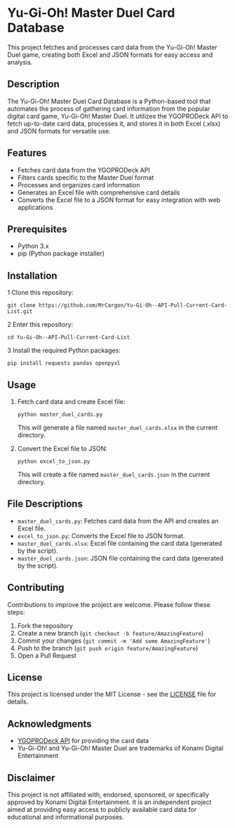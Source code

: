 # Yu-Gi-Oh! Master Duel Card Database

This project fetches and processes card data from the Yu-Gi-Oh! Master Duel game, creating both Excel and JSON formats for easy access and analysis.

## Description

The Yu-Gi-Oh! Master Duel Card Database is a Python-based tool that automates the process of gathering card information from the popular digital card game, Yu-Gi-Oh! Master Duel. It utilizes the YGOPRODeck API to fetch up-to-date card data, processes it, and stores it in both Excel (.xlsx) and JSON formats for versatile use.

## Features

- Fetches card data from the YGOPRODeck API
- Filters cards specific to the Master Duel format
- Processes and organizes card information
- Generates an Excel file with comprehensive card details
- Converts the Excel file to a JSON format for easy integration with web applications

## Prerequisites

- Python 3.x
- pip (Python package installer)

## Installation

1 Clone this repository:
   ```
   git clone https://github.com/MrCargon/Yu-Gi-Oh--API-Pull-Current-Card-List.git
   ```
2 Enter this repository:
   ```
   cd Yu-Gi-Oh--API-Pull-Current-Card-List
   ```
3 Install the required Python packages:
   ```
   pip install requests pandas openpyxl
   ```

## Usage

1. Fetch card data and create Excel file:
   ```
   python master_duel_cards.py
   ```
   This will generate a file named `master_duel_cards.xlsx` in the current directory.

2. Convert the Excel file to JSON:
   ```
   python excel_to_json.py
   ```
   This will create a file named `master_duel_cards.json` in the current directory.

## File Descriptions

- `master_duel_cards.py`: Fetches card data from the API and creates an Excel file.
- `excel_to_json.py`: Converts the Excel file to JSON format.
- `master_duel_cards.xlsx`: Excel file containing the card data (generated by the script).
- `master_duel_cards.json`: JSON file containing the card data (generated by the script).

## Contributing

Contributions to improve the project are welcome. Please follow these steps:

1. Fork the repository
2. Create a new branch (`git checkout -b feature/AmazingFeature`)
3. Commit your changes (`git commit -m 'Add some AmazingFeature'`)
4. Push to the branch (`git push origin feature/AmazingFeature`)
5. Open a Pull Request

## License

This project is licensed under the MIT License - see the [LICENSE](LICENSE) file for details.

## Acknowledgments

- [YGOPRODeck API](https://db.ygoprodeck.com/api-guide/) for providing the card data
- Yu-Gi-Oh! and Yu-Gi-Oh! Master Duel are trademarks of Konami Digital Entertainment

## Disclaimer

This project is not affiliated with, endorsed, sponsored, or specifically approved by Konami Digital Entertainment. It is an independent project aimed at providing easy access to publicly available card data for educational and informational purposes.
